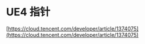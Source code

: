 # UE4 指针

[https://cloud.tencent.com/developer/article/1374075](https://cloud.tencent.com/developer/article/1374075)

